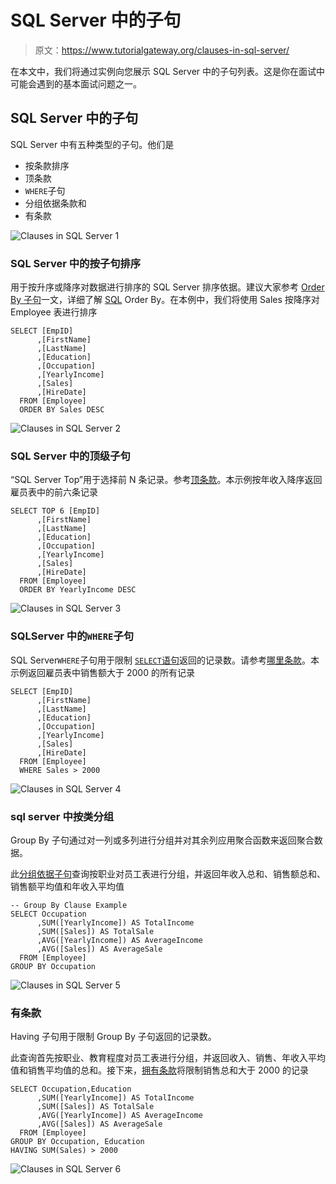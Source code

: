 # SQL Server 中的子句

> 原文：<https://www.tutorialgateway.org/clauses-in-sql-server/>

在本文中，我们将通过实例向您展示 SQL Server 中的子句列表。这是你在面试中可能会遇到的基本面试问题之一。

## SQL Server 中的子句

SQL Server 中有五种类型的子句。他们是

*   按条款排序
*   顶条款
*  `WHERE`子句
*   分组依据条款和
*   有条款

![Clauses in SQL Server 1](img/245e5de0007e270f525f6698ed867c67.png)

### SQL Server 中的按子句排序

用于按升序或降序对数据进行排序的 SQL Server 排序依据。建议大家参考 [Order By 子句](https://www.tutorialgateway.org/sql-order-by-clause/)一文，详细了解 [SQL](https://www.tutorialgateway.org/sql/) Order By。在本例中，我们将使用 Sales 按降序对 Employee 表进行排序

```
SELECT [EmpID]
      ,[FirstName]
      ,[LastName]
      ,[Education]
      ,[Occupation]
      ,[YearlyIncome]
      ,[Sales]
      ,[HireDate]
  FROM [Employee]
  ORDER BY Sales DESC
```

![Clauses in SQL Server 2](img/61cc221db3810e5b0c48936c75e455da.png)

### SQL Server 中的顶级子句

“SQL Server Top”用于选择前 N 条记录。参考[顶条款](https://www.tutorialgateway.org/sql-top-clause/)。本示例按年收入降序返回雇员表中的前六条记录

```
SELECT TOP 6 [EmpID]
      ,[FirstName]
      ,[LastName]
      ,[Education]
      ,[Occupation]
      ,[YearlyIncome]
      ,[Sales]
      ,[HireDate]
  FROM [Employee]
  ORDER BY YearlyIncome DESC
```

![Clauses in SQL Server 3](img/8e902cbf330c6a7a39ffb6f0b156eb7a.png)

### SQLServer 中的`WHERE`子句

SQL Server`WHERE`子句用于限制 [`SELECT`语句](https://www.tutorialgateway.org/sql-select-statement/)返回的记录数。请参考[哪里条款](https://www.tutorialgateway.org/sql-where-clause/)。本示例返回雇员表中销售额大于 2000 的所有记录

```
SELECT [EmpID]
      ,[FirstName]
      ,[LastName]
      ,[Education]
      ,[Occupation]
      ,[YearlyIncome]
      ,[Sales]
      ,[HireDate]
  FROM [Employee]
  WHERE Sales > 2000
```

![Clauses in SQL Server 4](img/9642fb72e1e475eb3cf3557c896ccfee.png)

### sql server 中按类分组

Group By 子句通过对一列或多列进行分组并对其余列应用聚合函数来返回聚合数据。

此[分组依据子句](https://www.tutorialgateway.org/sql-group-by-clause/)查询按职业对员工表进行分组，并返回年收入总和、销售额总和、销售额平均值和年收入平均值

```
-- Group By Clause Example
SELECT Occupation
      ,SUM([YearlyIncome]) AS TotalIncome
      ,SUM([Sales]) AS TotalSale
      ,AVG([YearlyIncome]) AS AverageIncome
      ,AVG([Sales]) AS AverageSale
  FROM [Employee]
GROUP BY Occupation
```

![Clauses in SQL Server 5](img/dadbee2d9df6704c0fd795a74f94f6bf.png)

### 有条款

Having 子句用于限制 Group By 子句返回的记录数。

此查询首先按职业、教育程度对员工表进行分组，并返回收入、销售、年收入平均值和销售平均值的总和。接下来，[拥有条款](https://www.tutorialgateway.org/sql-having-clause/)将限制销售总和大于 2000 的记录

```
SELECT Occupation,Education
 	  ,SUM([YearlyIncome]) AS TotalIncome
      ,SUM([Sales]) AS TotalSale
      ,AVG([YearlyIncome]) AS AverageIncome
      ,AVG([Sales]) AS AverageSale
  FROM [Employee]
GROUP BY Occupation, Education
HAVING SUM(Sales) > 2000
```

![Clauses in SQL Server 6](img/3b61759d3716ccd3fe6d86ec648b19be.png)